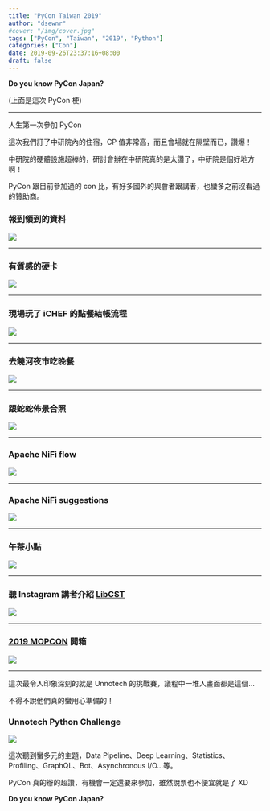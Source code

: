 ```yaml
---
title: "PyCon Taiwan 2019"
author: "dsewnr"
#cover: "/img/cover.jpg"
tags: ["PyCon", "Taiwan", "2019", "Python"]
categories: ["Con"]
date: 2019-09-26T23:37:16+08:00
draft: false
---
```


**Do you know PyCon Japan?**

<!--more-->

(上面是這次 PyCon 梗)

---

人生第一次參加 PyCon

這次我們訂了中研院內的住宿，CP 值非常高，而且會場就在隔壁而已，讚爆！

中研院的硬體設施超棒的，研討會辦在中研院真的是太讚了，中研院是個好地方啊！

PyCon 跟目前參加過的 con 比，有好多國外的與會者跟講者，也蠻多之前沒看過的贊助商。

### 報到領到的資料
![](/images/pycon-taiwan-2019-0.jpg)

---

### 有質感的硬卡
![](/images/pycon-taiwan-2019-1.jpg)

---

### 現場玩了 iCHEF 的點餐結帳流程
![](/images/pycon-taiwan-2019-2.jpg)

---

### 去饒河夜市吃晚餐
![](/images/pycon-taiwan-2019-3.jpg)

---

### 跟蛇蛇佈景合照
![](/images/pycon-taiwan-2019-4.jpg)

---

### Apache NiFi flow
![](/images/pycon-taiwan-2019-5.jpg)

---

### Apache NiFi suggestions
![](/images/pycon-taiwan-2019-6.jpg)

---

### 午茶小點
![](/images/pycon-taiwan-2019-7.jpg)

---

### 聽 Instagram 講者介紹 [LibCST](https://github.com/Instagram/LibCST)
![](/images/pycon-taiwan-2019-8.jpg)

---

### [2019 MOPCON](https://mopcon.org/2019/) 開箱
![](/images/pycon-taiwan-2019-9.jpg)

---

這次最令人印象深刻的就是 Unnotech 的挑戰賽，議程中一堆人畫面都是這個…

不得不說他們真的蠻用心準備的！


### Unnotech Python Challenge
![](/images/pycon-taiwan-2019-10.jpg)

這次聽到蠻多元的主題，Data Pipeline、Deep Learning、Statistics、Profiling、GraphQL、Bot、Asynchronous I/O…等。

PyCon 真的辦的超讚，有機會一定還要來參加，雖然說票也不便宜就是了 XD

**Do you know PyCon Japan?**

